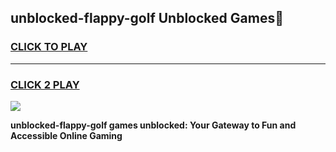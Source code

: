 
## unblocked-flappy-golf Unblocked Games👋
<h3>
<a href="https://news.freeplayer.one?title=unblocked-flappy-golf&ref=16F">CLICK TO PLAY</a></h3>
<hr>

<h3>
<a href="https://news.freeplayer.one?title=unblocked-flappy-golf&ref=16F">CLICK 2 PLAY</a>
  
</h3>

<a href="https://news.freeplayer.one?title=unblocked-flappy-golf&ref=16F/"><img src="https://clearcache.store/games.png"></a>


**unblocked-flappy-golf games unblocked: Your Gateway to Fun and Accessible Online Gaming**
